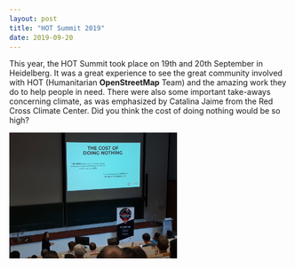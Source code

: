 ```yaml
---
layout: post
title: "HOT Summit 2019"
date: 2019-09-20
---
```


This year, the HOT Summit took place on 19th and 20th September in Heidelberg. It was a great experience to see the great community involved with HOT (Humanitarian **OpenStreetMap** Team) and the amazing work they do to help people in need. 
There were also some important take-aways concerning climate, as was emphasized by Catalina Jaime from the Red Cross Climate Center. Did you think the cost of doing nothing would be so high?

<img src="https://raw.githubusercontent.com/humap-trier/humap-trier.github.io/master/images/EE7CpTeWsAAZRce.png"
     alt="Catalina at the HOT Summit 2019" width=60% />
